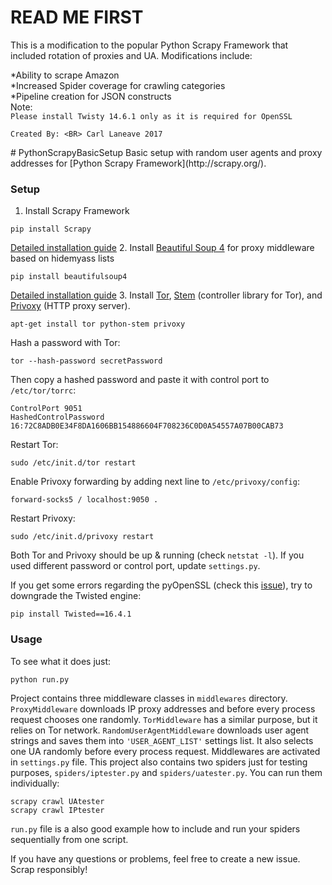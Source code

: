 # READ ME FIRST
This is a modification to the popular Python Scrapy Framework that included rotation of proxies and UA.  Modifications include:

*Ability to scrape Amazon
<BR>
*Increased Spider coverage for crawling categories
<BR>
*Pipeline creation for JSON constructs
<BR>
Note:<BR>
``
Please install Twisty 14.6.1 only as it is required for OpenSSL
``
<P>

``
Created By:
<BR>
Carl Laneave 2017
``
<P>
# PythonScrapyBasicSetup
Basic setup with random user agents and proxy addresses for [Python Scrapy Framework](http://scrapy.org/).

### Setup
1. Install Scrapy Framework

  ```
  pip install Scrapy
  ```
  [Detailed installation guide](https://doc.scrapy.org/en/1.3/intro/install.html)
2. Install [Beautiful Soup 4](https://www.crummy.com/software/BeautifulSoup) for proxy middleware based on hidemyass lists

  ```
  pip install beautifulsoup4
  ```
  [Detailed installation guide](https://www.crummy.com/software/BeautifulSoup/bs4/doc/#installing-beautiful-soup)
3. Install [Tor](https://www.torproject.org/), [Stem](https://stem.torproject.org/) (controller library for Tor), and [Privoxy](https://www.privoxy.org/) (HTTP proxy server).

  ```
  apt-get install tor python-stem privoxy
  ```
  Hash a password with Tor:
  ```
  tor --hash-password secretPassword
  ```
  Then copy a hashed password and paste it with control port to ```/etc/tor/torrc```:
  ```
  ControlPort 9051
  HashedControlPassword 16:72C8ADB0E34F8DA1606BB154886604F708236C0D0A54557A07B00CAB73
  ```
  Restart Tor:
  ```
  sudo /etc/init.d/tor restart
  ```
  Enable Privoxy forwarding by adding next line to ```/etc/privoxy/config```:
  ```
  forward-socks5 / localhost:9050 .
  ```
  Restart Privoxy:
  ```
  sudo /etc/init.d/privoxy restart
  ```
  Both Tor and Privoxy should be up & running (check ```netstat -l```). If you used different password or control port, update ```settings.py```.

If you get some errors regarding the pyOpenSSL (check this [issue](https://github.com/scrapy/scrapy/issues/2473)), try to downgrade the Twisted engine:
  ```
  pip install Twisted==16.4.1
  ```

### Usage
To see what it does just:
  ```
  python run.py
  ```
Project contains three middleware classes in ```middlewares``` directory. ```ProxyMiddleware``` downloads IP proxy addresses and before every process request chooses one randomly. ```TorMiddleware``` has a similar purpose, but it relies on Tor network.  ```RandomUserAgentMiddleware``` downloads user agent strings and saves them into  ```'USER_AGENT_LIST'``` settings list. It also selects one UA randomly before every process request. Middlewares are activated in ```settings.py``` file.
This project also contains two spiders just for testing purposes, ```spiders/iptester.py``` and ```spiders/uatester.py```. You can run them individually:
```
scrapy crawl UAtester
scrapy crawl IPtester
```
```run.py``` file is a also good example how to include and run your spiders sequentially from one script.

If you have any questions or problems, feel free to create a new issue.
Scrap responsibly!
